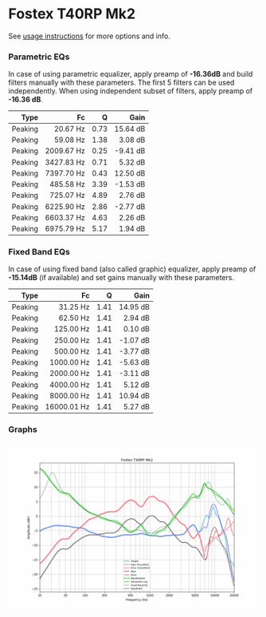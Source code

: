 # Fostex T40RP Mk2
See [usage instructions](https://github.com/jaakkopasanen/AutoEq#usage) for more options and info.

### Parametric EQs
In case of using parametric equalizer, apply preamp of **-16.36dB** and build filters manually
with these parameters. The first 5 filters can be used independently.
When using independent subset of filters, apply preamp of **-16.36 dB**.

| Type    | Fc         |    Q | Gain     |
|--------:|-----------:|-----:|---------:|
| Peaking | 20.67 Hz   | 0.73 | 15.64 dB |
| Peaking | 59.08 Hz   | 1.38 | 3.08 dB  |
| Peaking | 2009.67 Hz | 0.25 | -9.41 dB |
| Peaking | 3427.83 Hz | 0.71 | 5.32 dB  |
| Peaking | 7397.70 Hz | 0.43 | 12.50 dB |
| Peaking | 485.58 Hz  | 3.39 | -1.53 dB |
| Peaking | 725.07 Hz  | 4.89 | 2.76 dB  |
| Peaking | 6225.90 Hz | 2.86 | -2.77 dB |
| Peaking | 6603.37 Hz | 4.63 | 2.26 dB  |
| Peaking | 6975.79 Hz | 5.17 | 1.94 dB  |

### Fixed Band EQs
In case of using fixed band (also called graphic) equalizer, apply preamp of **-15.14dB**
(if available) and set gains manually with these parameters.

| Type    | Fc          |    Q | Gain     |
|--------:|------------:|-----:|---------:|
| Peaking | 31.25 Hz    | 1.41 | 14.95 dB |
| Peaking | 62.50 Hz    | 1.41 | 2.94 dB  |
| Peaking | 125.00 Hz   | 1.41 | 0.10 dB  |
| Peaking | 250.00 Hz   | 1.41 | -1.07 dB |
| Peaking | 500.00 Hz   | 1.41 | -3.77 dB |
| Peaking | 1000.00 Hz  | 1.41 | -5.63 dB |
| Peaking | 2000.00 Hz  | 1.41 | -3.11 dB |
| Peaking | 4000.00 Hz  | 1.41 | 5.12 dB  |
| Peaking | 8000.00 Hz  | 1.41 | 10.94 dB |
| Peaking | 16000.01 Hz | 1.41 | 5.27 dB  |

### Graphs
![](./Fostex%20T40RP%20Mk2.png)